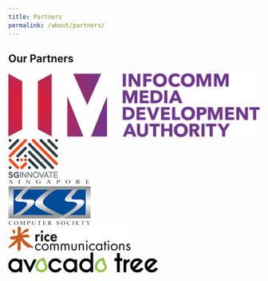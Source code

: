 ```yaml
---
title: Partners
permalink: /about/partners/
---
```

<h2>Our Partners</h2>
<div class="row padding--bottom">
  <div class="col"><img src="/images/imda.png"/></div>
  <div class="col"><img src="/images/sgi.jpg"/></div>
  <div class="col"><img src="/images/sg-com-so.jpg"/></div>
  <div class="col"><img src="/images/rice.jpg"/></div>
  <div class="col"><img src="/images/atd.png"/></div>
 </div>



